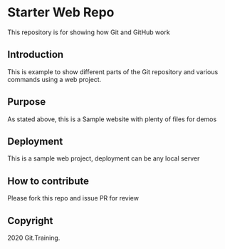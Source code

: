 # Starter Web Repo

This repository is for showing how Git and GitHub work

## Introduction

This is example to show different parts of the Git repository and various commands using a web project.

## Purpose

As stated above, this is a Sample website with plenty of files for demos

## Deployment

This is a sample web project, deployment can be any local server

## How to contribute

Please fork this repo and issue PR for review

## Copyright

2020 Git.Training.